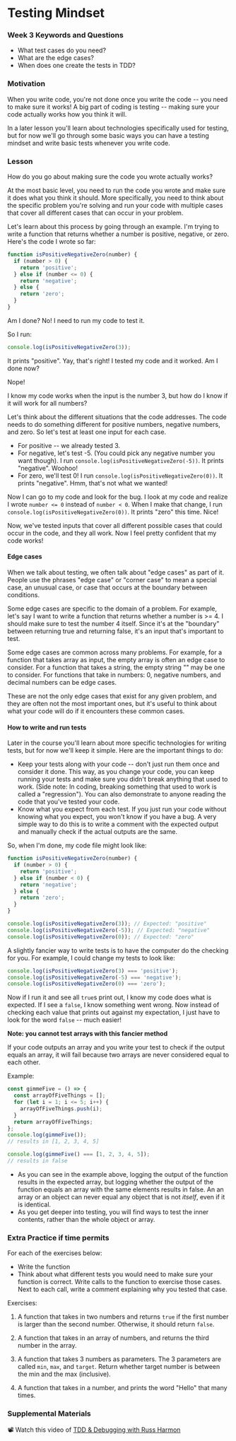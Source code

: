 # Testing Mindset

### Week 3 Keywords and Questions

- What test cases do you need?
- What are the edge cases?
- When does one create the tests in TDD?

### Motivation

When you write code, you're not done once you write the code -- you need to make sure it works! A big part of coding is testing -- making sure your code actually works how you think it will.

In a later lesson you'll learn about technologies specifically used for testing, but for now we'll go through some basic ways you can have a testing mindset and write basic tests whenever you write code.

### Lesson

How do you go about making sure the code you wrote actually works?

At the most basic level, you need to run the code you wrote and make sure it does what you think it should. More specifically, you need to think about the specific problem you're solving and run your code with multiple cases that cover all different cases that can occur in your problem.

Let's learn about this process by going through an example.
I'm trying to write a function that returns whether a number is positive, negative, or zero. Here's the code I wrote so far:

```javascript
function isPositiveNegativeZero(number) {
  if (number > 0) {
    return 'positive';
  } else if (number <= 0) {
    return 'negative';
  } else {
    return 'zero';
  }
}
```

Am I done? No! I need to run my code to test it.

So I run:

```javascript
console.log(isPositiveNegativeZero(3));
```

It prints "positive". Yay, that's right!
I tested my code and it worked. Am I done now?

Nope!

I know my code works when the input is the number 3, but how do I know if it will work for all numbers?

Let's think about the different situations that the code addresses. The code needs to do something different for positive numbers, negative numbers, and zero. So let's test at least one input for each case.

- For positive -- we already tested 3.
- For negative, let's test -5. (You could pick any negative number you want though). I run `console.log(isPositiveNegativeZero(-5))`. It prints "negative". Woohoo!
- For zero, we'll test 0! I run `console.log(isPositiveNegativeZero(0))`. It prints "negative". Hmm, that's not what we wanted!

Now I can go to my code and look for the bug. I look at my code and realize I wrote `number <= 0` instead of `number < 0`. When I make that change, I run `console.log(isPositiveNegativeZero(0))`. It prints "zero" this time. Nice!

Now, we've tested inputs that cover all different possible cases that could occur in the code, and they all work. Now I feel pretty confident that my code works!

#### Edge cases

When we talk about testing, we often talk about "edge cases" as part of it. People use the phrases "edge case" or "corner case" to mean a special case, an unusual case, or case that occurs at the boundary between conditions.

Some edge cases are specific to the domain of a problem. For example, let's say I want to write a function that returns whether a number is >= 4. I should make sure to test the number 4 itself. Since it's at the "boundary" between returning true and returning false, it's an input that's important to test.

Some edge cases are common across many problems. For example, for a function that takes array as input, the empty array is often an edge case to consider. For a function that takes a string, the empty string "" may be one to consider. For functions that take in numbers: 0, negative numbers, and decimal numbers can be edge cases.

These are not the only edge cases that exist for any given problem, and they are often not the most important ones, but it's useful to think about what your code will do if it encounters these common cases.

#### How to write and run tests

Later in the course you'll learn about more specific technologies for writing tests, but for now we'll keep it simple.
Here are the important things to do:

- Keep your tests along with your code -- don't just run them once and consider it done. This way, as you change your code, you can keep running your tests and make sure you didn't break anything that used to work. (Side note: In coding, breaking something that used to work is called a "regression"). You can also demonstrate to anyone reading the code that you've tested your code.
- Know what you expect from each test. If you just run your code without knowing what you expect, you won't know if you have a bug. A very simple way to do this is to write a comment with the expected output and manually check if the actual outputs are the same.

So, when I'm done, my code file might look like:

```javascript
function isPositiveNegativeZero(number) {
  if (number > 0) {
    return 'positive';
  } else if (number < 0) {
    return 'negative';
  } else {
    return 'zero';
  }
}

console.log(isPositiveNegativeZero(3)); // Expected: "positive"
console.log(isPositiveNegativeZero(-5)); // Expected: "negative"
console.log(isPositiveNegativeZero(0)); // Expected: "zero"
```

A slightly fancier way to write tests is to have the computer do the checking for you. For example, I could change my tests to look like:

```javascript
console.log(isPositiveNegativeZero(3) === 'positive');
console.log(isPositiveNegativeZero(-5) === 'negative');
console.log(isPositiveNegativeZero(0) === 'zero');
```

Now if I run it and see all `true`s print out, I know my code does what is expected. If I see a `false`, I know something went wrong. Now instead of checking each value that prints out against my expectation, I just have to look for the word `false` -- much easier!

**Note: you cannot test arrays with this fancier method**

If your code outputs an array and you write your test to check if the output equals an array, it will fail because two arrays are never considered equal to each other.

Example:

```js
const gimmeFive = () => {
  const arrayOfFiveThings = [];
  for (let i = 1; i <= 5; i++) {
    arrayOfFiveThings.push(i);
  }
  return arrayOfFiveThings;
};
console.log(gimmeFive());
// results in [1, 2, 3, 4, 5]

console.log(gimmeFive() === [1, 2, 3, 4, 5]);
// results in false
```

- As you can see in the example above, logging the output of the function results in the expected array, but logging whether the output of the function equals an array with the same elements results in false. An an array or an object can never equal any object that is not _itself_, even if it is identical.
- As you get deeper into testing, you will find ways to test the inner contents, rather than the whole object or array.

### Extra Practice if time permits

For each of the exercises below:

- Write the function
- Think about what different tests you would need to make sure your function is correct. Write calls to the function to exercise those cases. Next to each call, write a comment explaining why you tested that case.

Exercises:

1. A function that takes in two numbers and returns `true` if the first number is larger than the second number. Otherwise, it should return `false`.

2. A function that takes in an array of numbers, and returns the third number in the array.

3. A function that takes 3 numbers as parameters. The 3 parameters are called `min`, `max`, and `target`. Return whether target number is between the min and the max (inclusive).

4. A function that takes in a number, and prints the word "Hello" that many times.

### Supplemental Materials

📽️ Watch this video of [TDD & Debugging with Russ Harmon](https://www.dropbox.com/scl/fi/0tm0hobs3a0gpnstm5un9/GMT20231013-210435_Recording_gallery_2560x1440.mp4?rlkey=vquxs6lust77ggzw6imidtu6e&dl=0)
